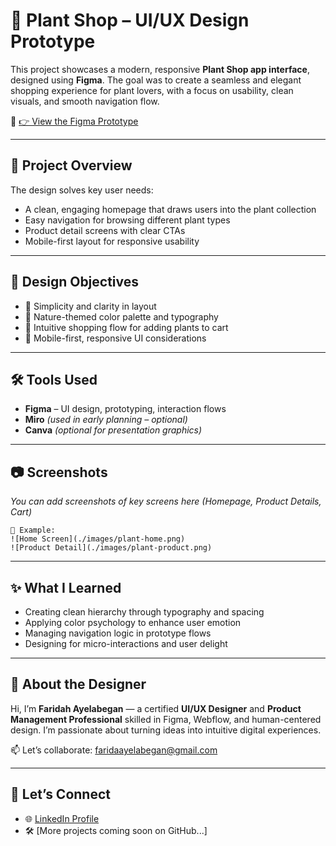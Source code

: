 # 🌿 Plant Shop – UI/UX Design Prototype

This project showcases a modern, responsive **Plant Shop app interface**, designed using **Figma**. The goal was to create a seamless and elegant shopping experience for plant lovers, with a focus on usability, clean visuals, and smooth navigation flow.

🔗 [👉 View the Figma Prototype](https://www.figma.com/proto/qKodUMgE61bn0c9WZzheyv/Plant-shop?node-id=2-4&starting-point-node-id=2%3A4&t=m06xUlI4fI0PEtBI-1)

---

## 📌 Project Overview

The design solves key user needs:
- A clean, engaging homepage that draws users into the plant collection
- Easy navigation for browsing different plant types
- Product detail screens with clear CTAs
- Mobile-first layout for responsive usability

---

## 🧠 Design Objectives

- 🎯 Simplicity and clarity in layout
- 🌱 Nature-themed color palette and typography
- 🛒 Intuitive shopping flow for adding plants to cart
- 📱 Mobile-first, responsive UI considerations

---

## 🛠 Tools Used

- **Figma** – UI design, prototyping, interaction flows
- **Miro** *(used in early planning – optional)*
- **Canva** *(optional for presentation graphics)*

---

## 📷 Screenshots

*You can add screenshots of key screens here (Homepage, Product Details, Cart)*

```
📍 Example:
![Home Screen](./images/plant-home.png)
![Product Detail](./images/plant-product.png)
```

---

## ✨ What I Learned

- Creating clean hierarchy through typography and spacing
- Applying color psychology to enhance user emotion
- Managing navigation logic in prototype flows
- Designing for micro-interactions and user delight

---

## 💼 About the Designer

Hi, I’m **Faridah Ayelabegan** — a certified **UI/UX Designer** and **Product Management Professional** skilled in Figma, Webflow, and human-centered design. I’m passionate about turning ideas into intuitive digital experiences.

📫 Let’s collaborate: [faridaayelabegan@gmail.com](mailto:faridaayelabegan@gmail.com)

---

## 📣 Let’s Connect

- 🌐 [LinkedIn Profile](https://www.linkedin.com/in/farida-ayelabegan-b45609339)
- 🛠️ [More projects coming soon on GitHub...]
